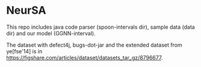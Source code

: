 # NeurSA
This repo includes java code parser (spoon-intervals dir), sample data (data dir) and our model (GGNN-interval).

The dataset with defect4j, bugs-dot-jar and the extended dataset from ye[fse'14] is in https://figshare.com/articles/dataset/datasets_tar_gz/8796677.
